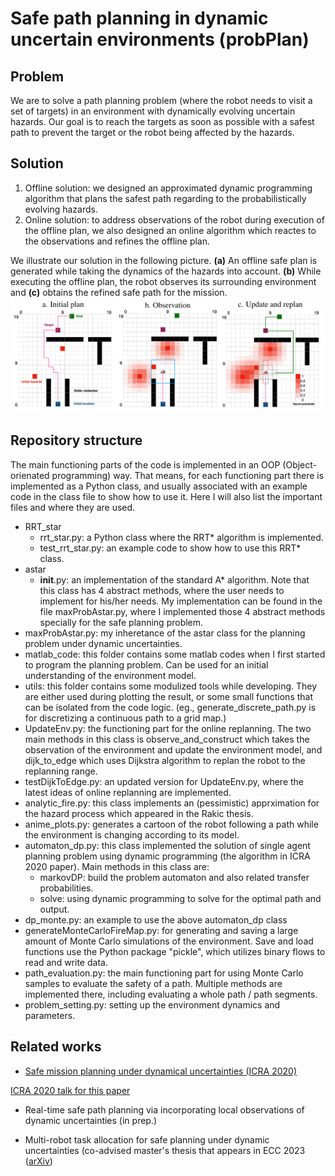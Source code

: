 # Safe path planning in dynamic uncertain environments (probPlan)

## Problem
We are to solve a path planning problem (where the robot needs to visit a set of targets) in an environment with dynamically evolving uncertain hazards. 
Our goal is to reach the targets as soon as possible with a safest path to prevent the target or the robot being affected by the hazards.  

## Solution
1. Offline solution: we designed an approximated dynamic programming algorithm that plans the safest path regarding to the probabilistically evolving hazards. 
2. Online solution: to address observations of the robot during execution of the offline plan, we also designed an online algorithm which reactes to the observations and refines the offline plan. 

We illustrate our solution in the following picture. 
**(a)** An offline safe plan is generated while taking the dynamics of the hazards into account. 
**(b)** While executing the offline plan, the robot observes its surrounding environment and **(c)** obtains the refined safe path for the mission. 
![probPlan](/probPlan.png)

## Repository structure
The main functioning parts of the code is implemented in an OOP (Object-orienated programming) way. That means, for each functioning part there is implemented as a Python class, and usually associated with an example code in the class file to show how to use it. Here I will also list the important files and where they are used.
- RRT_star
  - rrt_star.py: a Python class where the RRT* algorithm is implemented.
  - test_rrt_star.py: an example code to show how to use this RRT* class.
- astar
  - __init__.py: an implementation of the standard A* algorithm. Note that this class has 4 abstract methods, where the user needs to implement for his/her needs. My implementation can be found in the file maxProbAstar.py, where I implemented those 4 abstract methods specially for the safe planning problem.
- maxProbAstar.py: my inheretance of the astar class for the planning problem under dynamic uncertainties.
- matlab_code: this folder contains some matlab codes when I first started to program the planning problem. Can be used for an initial understanding of the environment model.
- utils: this folder contains some modulized tools while developing. They are either used during plotting the result, or some small functions that can be isolated from the code logic. (eg., generate_discrete_path.py is for discretizing a continuous path to a grid map.)
- UpdateEnv.py: the functioning part for the online replanning. The two main methods in this class is observe_and_construct which takes the observation of the environment and update the environment model, and dijk_to_edge which uses Dijkstra algorithm to replan the robot to the replanning range.
- testDijkToEdge.py: an updated version for UpdateEnv.py, where the latest ideas of online replanning are implemented. 
- analytic_fire.py: this class implements an (pessimistic) apprximation for the hazard process which appeared in the Rakic thesis.
- anime_plots.py: generates a cartoon of the robot following a path while the environment is changing according to its model. 
- automaton_dp.py: this class implemented the solution of single agent planning problem using dynamic programming (the algorithm in ICRA 2020 paper). Main methods in this class are:
  - markovDP: build the problem automaton and also related transfer probabilities.
  - solve: using dynamic programming to solve for the optimal path and output.
- dp_monte.py: an example to use the above automaton_dp class
- generateMonteCarloFireMap.py: for generating and saving a large amount of Monte Carlo simulations of the environment. Save and load functions use the Python package "pickle", which utilizes binary flows to read and write data.
- path_evaluation.py: the main functioning part for using Monte Carlo samples to evaluate the safety of a path. Multiple methods are implemented there, including evaluating a whole path / path segments. 
- problem_setting.py: setting up the environment dynamics and parameters.


## Related works
- [Safe mission planning under dynamical uncertainties (ICRA 2020)](https://arxiv.org/abs/2003.02913/) 

[ICRA 2020 talk for this paper](https://www.dropbox.com/s/4f1jqbmpypaj72z/icra202020.mp4?dl=0/)

- Real-time safe path planning via incorporating local observations of dynamic uncertainties (in prep.)

- Multi-robot task allocation for safe planning under dynamic uncertainties (co-advised master's thesis that appears in ECC 2023 ([arXiv](https://arxiv.org/abs/2103.01840))

